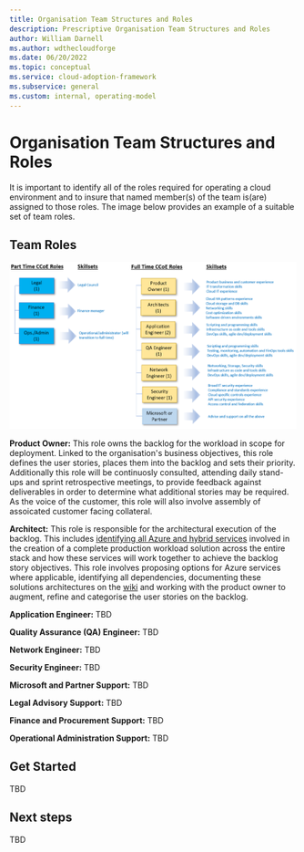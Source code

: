 ```yaml
---
title: Organisation Team Structures and Roles
description: Prescriptive Organisation Team Structures and Roles
author: William Darnell
ms.author: wdthecloudforge
ms.date: 06/20/2022
ms.topic: conceptual
ms.service: cloud-adoption-framework
ms.subservice: general
ms.custom: internal, operating-model
---
```


# Organisation Team Structures and Roles

It is important to identify all of the roles required for operating a cloud environment and to insure that named member(s) of the team is(are) assigned to those roles. The image below provides an example of a suitable set of team roles.

## Team Roles

![Team Structure and Roles](./images/team-structure.png)

**Product Owner:** This role owns the backlog for the workload in scope for deployment. Linked to the organisation's business objectives, this role defines the user stories, places them into the backlog and sets their priority. Additionally this role will be continuosly consulted, attending daily stand-ups and sprint retrospective meetings, to provide feedback against deliverables in order to determine what additional stories may be required. As the voice of the customer, this role will also involve assembly of assoicated customer facing collateral.

**Architect:** This role is responsible for the architectural execution of the backlog. This includes [identifying all Azure and hybrid services](structures-and-roles.md) involved in the creation of a complete production workload solution across the entire stack and how these services will work together to achieve the backlog story objectives. This role involves proposing options for Azure services where applicable, identifying all dependencies, documenting these solutions architectures on the [wiki](structures-and-roles.md) and working with the product owner to augment, refine and categorise the user stories on the backlog.

**Application Engineer:** 
TBD

**Quality Assurance (QA) Engineer:** 
TBD

**Network Engineer:** 
TBD

**Security Engineer:** 
TBD

**Microsoft and Partner Support:** 
TBD

**Legal Advisory Support:** 
TBD

**Finance and Procurement Support:** 
TBD

**Operational Administration Support:** 
TBD

## Get Started

TBD

## Next steps

TBD
